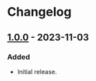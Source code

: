 # Changelog

## [1.0.0] - 2023-11-03

### Added

- Initial release.

[Unreleased]: https://github.com/thechnet/adamatic/compare/v1.0.0...HEAD
[1.0.0]: https://github.com/thechnet/adamatic/tree/v1.0.0
